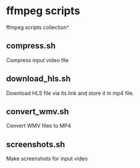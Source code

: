 # ffmpeg scripts
ffmpeg scripts collection^

## compress.sh
Compress input video file

## download_hls.sh
Download HLS file via its link and store it in mp4 file.

## convert_wmv.sh
Convert WMV files to MP4

## screenshots.sh
Make screenshots for input video
